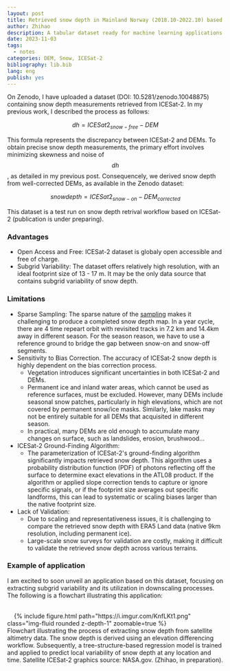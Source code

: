```yaml
---
layout: post
title: Retrieved snow depth in Mainland Norway (2018.10-2022.10) based on ICESat-2 ATL08 and DEMs
author: Zhihao
description: A tabular dataset ready for machine learning applications
date: 2023-11-03
tags:
  - notes
categories: DEM, Snow, ICESat-2
bibliography: lib.bib
lang: eng
publish: yes
---
```


On Zenodo, I have uploaded a dataset (DOI: 10.5281/zenodo.10048875) containing snow depth measurements retrieved from ICESat-2. In my previous work, I described the process as follows:

$$dh = ICESat2_{snow-free} - DEM $$

This formula represents the discrepancy between ICESat-2 and DEMs. To obtain precise snow depth measurements, the primary effort involves minimizing skewness and noise of $$dh$$, as detailed in my previous post. Consequencely, we derived snow depth from well-corrected DEMs, as available in the Zenodo dataset:

$$snow depth = ICESat2_{snow-on} - DEM_{corrected} $$

This dataset is a test run on snow depth retrival workflow based on ICESat-2 (publication is under preparing).

### Advantages

- Open Access and Free: ICESat-2 dataset is globaly open accessible and free of charge.
- Subgrid Variability: The dataset offers relatively high resolution, with an ideal footprint size of 13 - 17 m. It may be the only data source that contains subgrid variability of snow depth.

### Limitations

- Sparse Sampling: The sparse nature of the [sampling](https://icesat-2.gsfc.nasa.gov/science/specs) makes it challenging to produce a completed snow depth map. In a year cycle, there are 4 time repeart orbit with revisited tracks in 7.2 km and 14.4km away in different season. For the season reason, we have to use a reference ground to bridge the gap between snow-on and snow-off segments. 
- Sensitivity to Bias Correction. The accuracy of ICESat-2 snow depth is highly dependent on the bias correction process.
  - Vegetation introduces significant uncertainties in both ICESat-2 and DEMs.
  - Permanent ice and inland water areas, which cannot be used as reference surfaces, must be excluded. However, many DEMs include seasonal snow patches, particularly in high elevations, which are not covered by permanent snow/ice masks. Similarly, lake masks may not be entirely suitable for all DEMs that acquisited in different season.
  - In practical, many DEMs are old enough to accumulate many changes on surface, such as landslides, erosion, brushwood...
- ICESat-2 Ground-Finding Algorithm:
  - The parameterization of ICESat-2's ground-finding algorithm significantly impacts retrieved snow depth. This algorithm uses a probability distribution function (PDF) of photons reflecting off the surface to determine exact elevations in the ATL08 product. If the algorithm or applied slope correction tends to capture or ignore specific signals, or if the footprint size averages out specific landforms, this can lead to systematic or scaling biases larger than the native footprint size.
- Lack of Validation:
  - Due to scaling and representativeness issues, it is challenging to compare the retrieved snow depth with ERA5 Land data (native 9km resolution, including permanent ice).
  - Large-scale snow surveys for validation are costly, making it difficult to validate the retrieved snow depth across various terrains.

### Example of application

I am excited to soon unveil an application based on this dataset, focusing on extracting subgrid variability and its utilization in downscaling processes. The following is a flowchart illustrating this application:

<div class="row">
    <div class="col-sm mt-3 mt-md-0">
    {% include figure.html path="https://i.imgur.com/KnfLKt1.png" class="img-fluid rounded z-depth-1" zoomable=true %}
    </div>
</div>
<div class="caption"> Flowchart illustrating the process of extracting snow depth from satellite altimetry data. The snow depth is derived using an elevation differencing workflow. Subsequently, a tree-structure-based regression model is trained and applied to predict local variability of snow depth at any location and time. Satellite ICESat-2 graphics source: NASA.gov. (Zhihao, in preparation).
</div>


